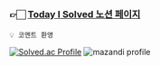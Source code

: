
### 👉🏻 [Today I Solved 노션 페이지](https://ammezkhan.notion.site/5ca0b9fa7b2c465e892496e80c329bd2?v=a33e67a76a784301909b3f8b8423cc0c)

    💡 코멘트 환영
    
[![Solved.ac Profile](http://mazassumnida.wtf/api/v2/generate_badge?boj=ammezkhan)](https://solved.ac/ammezkhan/)
![mazandi profile](http://mazandi.herokuapp.com/api?handle=ammezkhan&theme=dark)
